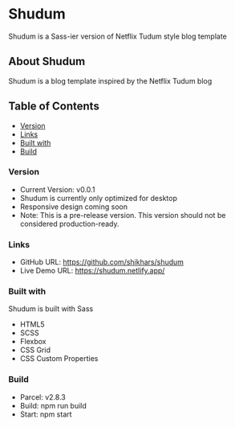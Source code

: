 # Shudum

Shudum is a Sass-ier version of Netflix Tudum style blog template


## About Shudum

Shudum is a blog template inspired by the Netflix Tudum blog

## Table of Contents

- [Version](#version)
- [Links](#links)
- [Built with](#built-with)
- [Build](#build)


### Version

- Current Version: v0.0.1
- Shudum is currently only optimized for desktop
- Responsive design coming soon
- Note: This is a pre-release version. This version should not be considered production-ready.


### Links

- GitHub URL: https://github.com/shikhars/shudum
- Live Demo URL: https://shudum.netlify.app/


### Built with

Shudum is built with Sass

- HTML5
- SCSS
- Flexbox
- CSS Grid
- CSS Custom Properties


### Build

- Parcel: v2.8.3
- Build: npm run build
- Start: npm start